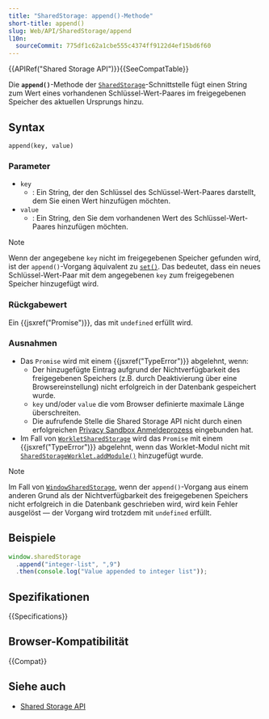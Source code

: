 ```yaml
---
title: "SharedStorage: append()-Methode"
short-title: append()
slug: Web/API/SharedStorage/append
l10n:
  sourceCommit: 775df1c62a1cbe555c4374ff9122d4ef15bd6f60
---
```


{{APIRef("Shared Storage API")}}{{SeeCompatTable}}

Die **`append()`**-Methode der [`SharedStorage`](/de/docs/Web/API/SharedStorage)-Schnittstelle fügt einen String zum Wert eines vorhandenen Schlüssel-Wert-Paares im freigegebenen Speicher des aktuellen Ursprungs hinzu.

## Syntax

```js-nolint
append(key, value)
```

### Parameter

- `key`
  - : Ein String, der den Schlüssel des Schlüssel-Wert-Paares darstellt, dem Sie einen Wert hinzufügen möchten.
- `value`
  - : Ein String, den Sie dem vorhandenen Wert des Schlüssel-Wert-Paares hinzufügen möchten.

> [!NOTE]
> Wenn der angegebene `key` nicht im freigegebenen Speicher gefunden wird, ist der `append()`-Vorgang äquivalent zu [`set()`](/de/docs/Web/API/SharedStorage/set). Das bedeutet, dass ein neues Schlüssel-Wert-Paar mit dem angegebenen `key` zum freigegebenen Speicher hinzugefügt wird.

### Rückgabewert

Ein {{jsxref("Promise")}}, das mit `undefined` erfüllt wird.

### Ausnahmen

- Das `Promise` wird mit einem {{jsxref("TypeError")}} abgelehnt, wenn:
  - Der hinzugefügte Eintrag aufgrund der Nichtverfügbarkeit des freigegebenen Speichers (z.B. durch Deaktivierung über eine Browsereinstellung) nicht erfolgreich in der Datenbank gespeichert wurde.
  - `key` und/oder `value` die vom Browser definierte maximale Länge überschreiten.
  - Die aufrufende Stelle die Shared Storage API nicht durch einen erfolgreichen [Privacy Sandbox Anmeldeprozess](/de/docs/Web/Privacy/Guides/Privacy_sandbox/Enrollment) eingebunden hat.
- Im Fall von [`WorkletSharedStorage`](/de/docs/Web/API/WorkletSharedStorage) wird das `Promise` mit einem {{jsxref("TypeError")}} abgelehnt, wenn das Worklet-Modul nicht mit [`SharedStorageWorklet.addModule()`](/de/docs/Web/API/Worklet/addModule) hinzugefügt wurde.

> [!NOTE]
> Im Fall von [`WindowSharedStorage`](/de/docs/Web/API/WindowSharedStorage), wenn der `append()`-Vorgang aus einem anderen Grund als der Nichtverfügbarkeit des freigegebenen Speichers nicht erfolgreich in die Datenbank geschrieben wird, wird kein Fehler ausgelöst — der Vorgang wird trotzdem mit `undefined` erfüllt.

## Beispiele

```js
window.sharedStorage
  .append("integer-list", ",9")
  .then(console.log("Value appended to integer list"));
```

## Spezifikationen

{{Specifications}}

## Browser-Kompatibilität

{{Compat}}

## Siehe auch

- [Shared Storage API](/de/docs/Web/API/Shared_Storage_API)
